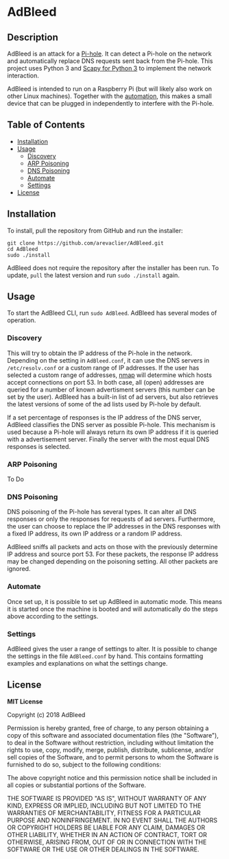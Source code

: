 # AdBleed

## Description
AdBleed is an attack for a [Pi-hole](https://github.com/pi-hole/pi-hole). It can detect a Pi-hole on the network and automatically replace DNS requests sent back from the Pi-hole. This project uses Python 3 and [Scapy for Python 3](https://github.com/phaethon/scapy) to implement the network interaction.

AdBleed is intended to run on a Raspberry Pi (but will likely also work on other Linux machines). Together with the [automation](#automate), this makes a small device that can be plugged in independently to interfere with the Pi-hole.

## Table of Contents
- [Installation](#installation)  
- [Usage](#usage)
  - [Discovery](#discovery)
  - [ARP Poisoning](#arp-poisoning)
  - [DNS Poisoning](#dns-poisoning)
  - [Automate](#automate)
  - [Settings](#settings)
- [License](#license)

## Installation
To install, pull the repository from GitHub and run the installer:
```
git clone https://github.com/arevaclier/AdBleed.git
cd AdBleed
sudo ./install
```
AdBleed does not require the repository after the installer has been run. To update, `pull` the latest version and run `sudo ./install` again.

## Usage
To start the AdBleed CLI, run `sudo AdBleed`. AdBleed has several modes of operation.

### Discovery
This will try to obtain the IP address of the Pi-hole in the network. Depending on the setting in `AdBleed.conf`, it can use the DNS servers in `/etc/resolv.conf` or a custom range of IP addresses. If the user has selected a custom range of addresses, [nmap](https://pypi.python.org/pypi/python-nmap) will determine which hosts accept connections on port 53. In both case, all (open) addresses are queried for a number of known advertisment servers (this number can be set by the user). AdBleed has a built-in list of ad servers, but also retrieves the latest versions of some of the ad lists used by Pi-hole by default.

If a set percentage of responses is the IP address of the DNS server, AdBleed classifies the DNS server as possible Pi-hole. This mechanism is used because a Pi-hole will always return its own IP address if it is queried with a advertisement server. Finally the server with the most equal DNS responses is selected.

### ARP Poisoning
To Do

### DNS Poisoning
DNS poisoning of the Pi-hole has several types. It can alter all DNS responses or only the responses for requests of ad servers. Furthermore, the user can choose to replace the IP addresses in the DNS responses with a fixed IP address, its own IP address or a random IP address.

AdBleed sniffs all packets and acts on those with the previously determine IP address and source port 53. For these packets, the response IP address may be changed depending on the poisoning setting. All other packets are ignored.

### Automate
Once set up, it is possible to set up AdBleed in automatic mode. This means it is started once the machine is booted and will automatically do the steps above according to the settings.

### Settings
AdBleed gives the user a range of settings to alter. It is possible to change the settings in the file `AdBleed.conf`  by hand. This contains formatting examples and explanations on what the settings change.

## License
**MIT License**

Copyright (c) 2018 AdBleed

Permission is hereby granted, free of charge, to any person obtaining a copy
of this software and associated documentation files (the "Software"), to deal
in the Software without restriction, including without limitation the rights
to use, copy, modify, merge, publish, distribute, sublicense, and/or sell
copies of the Software, and to permit persons to whom the Software is
furnished to do so, subject to the following conditions:

The above copyright notice and this permission notice shall be included in all
copies or substantial portions of the Software.

THE SOFTWARE IS PROVIDED "AS IS", WITHOUT WARRANTY OF ANY KIND, EXPRESS OR
IMPLIED, INCLUDING BUT NOT LIMITED TO THE WARRANTIES OF MERCHANTABILITY,
FITNESS FOR A PARTICULAR PURPOSE AND NONINFRINGEMENT. IN NO EVENT SHALL THE
AUTHORS OR COPYRIGHT HOLDERS BE LIABLE FOR ANY CLAIM, DAMAGES OR OTHER
LIABILITY, WHETHER IN AN ACTION OF CONTRACT, TORT OR OTHERWISE, ARISING FROM,
OUT OF OR IN CONNECTION WITH THE SOFTWARE OR THE USE OR OTHER DEALINGS IN THE
SOFTWARE.
